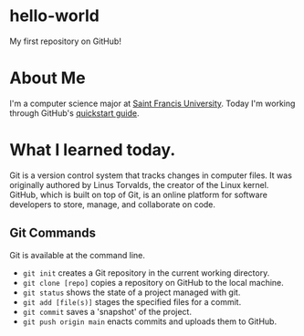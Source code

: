 # hello-world
My first repository on GitHub!

# About Me
I'm a computer science major at [Saint Francis University](
https://en.wikipedia.org/wiki/Saint_Francis_University).
Today I'm working through GitHub's [quickstart guide](
https://docs.github.com/en/get-started/quickstart).

# What I learned today.
Git is a version control system that tracks changes in computer files.  It was
originally authored by Linus Torvalds, the creator of the Linux kernel. GitHub,
which is built on top of Git, is an online platform for software developers to
store, manage, and collaborate on code.

## Git Commands
Git is available at the command line.
* `git init` creates a Git repository in the current working directory.
* `git clone [repo]` copies a repository on GitHub to the local machine.
* `git status` shows the state of a project managed with git.
* `git add [file(s)]` stages the specified files for a commit.
* `git commit` saves a 'snapshot' of the project.
* `git push origin main` enacts commits and uploads them to GitHub.
